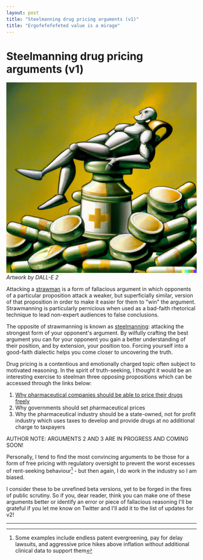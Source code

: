 ```yaml
---
layout: post
title: "Steelmanning drug pricing arguments (v1)"
title: "Ergofefefefeted value is a mirage"
---
```


# Steelmanning drug pricing arguments (v1)

![](/assets/Steelman.png)
*Artwork by DALL-E 2*

Attacking a [strawman](https://en.wikipedia.org/wiki/Straw_man) is a form of fallacious argument in which opponents of a particular proposition attack a weaker, but superficially similar, version of that proposition in order to make it easier for them to "win" the argument. Strawmanning is particularly pernicious when used as a bad-faith rhetorical technique to lead non-expert audiences to false conclusions.

The opposite of strawmanning is known as [steelmanning](https://themindcollection.com/steelmanning-how-to-discover-the-truth-by-helping-your-opponent/?utm_source=pocket_mylist): attacking the strongest form of your opponent's argument. By wilfully crafting the best argument you can for your opponent you gain a better understanding of their position, and by extension, your position too. Forcing yourself into a good-faith dialectic helps you come closer to uncovering the truth.

Drug pricing is a contentious and emotionally charged topic often subject to motivated reasoning. In the spirit of truth-seeking, I thought it would be an interesting exercise to steelman three opposing propositions which can be accessed through the links below:
1. [Why pharmaceutical companies should be able to price their drugs freely](/assets/Why-pharmaceutical-companies-should-be-able-to-price-their-drugs-freely.md)
2. Why governments should set pharmaceutical prices
3. Why the pharmaceutical industry should be a state-owned, not for profit industry which uses taxes to develop and provide drugs at no additional charge to taxpayers

AUTHOR NOTE: ARGUMENTS 2 AND 3 ARE IN PROGRESS AND COMING SOON!

Personally, I tend to find the most convincing arguments to be those for a form of free pricing with regulatory oversight to prevent the worst excesses of rent-seeking behaviour[^1] - but then again, I do work in the industry so I am biased. 

I consider these to be unrefined beta versions, yet to be forged in the fires of public scrutiny. So if you, dear reader, think you can make one of these arguments better or identify an error or piece of fallacious reasoning I'll be grateful if you let me know on Twitter and I'll add it to the list of updates for v2!
___

[^1]: Some examples include endless patent evergreening, pay for delay lawsuits, and aggressive price hikes above inflation without additional clinical data to support them